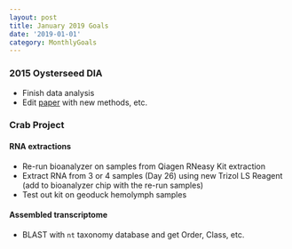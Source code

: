 ```yaml
---
layout: post
title: January 2019 Goals
date: '2019-01-01'
category: MonthlyGoals
---
```

### 2015 Oysterseed DIA
- Finish data analysis
- Edit [paper](https://docs.google.com/document/d/1OaYNzlOJr5QibCYt8--GMNGvXlzHPR9_daCkNUVkj-U/edit) with new methods, etc. 

### Crab Project
#### RNA extractions
- Re-run bioanalyzer on samples from Qiagen RNeasy Kit extraction
- Extract RNA from 3 or 4 samples (Day 26) using new Trizol LS Reagent (add to bioanalyzer chip with the re-run samples)
- Test out kit on geoduck hemolymph samples

#### Assembled transcriptome
- BLAST with ```nt``` taxonomy database and get Order, Class, etc.
